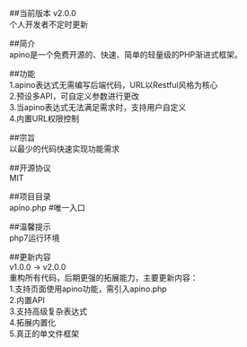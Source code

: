 ##当前版本 v2.0.0  
个人开发者不定时更新

##简介  
apino是一个免费开源的、快速、简单的轻量级的PHP渐进式框架。

##功能  
1.apino表达式无需编写后端代码，URL以Restful风格为核心  
2.预设多API，可自定义参数进行更改  
3.当apino表达式无法满足需求时，支持用户自定义  
4.内置URL权限控制  

##宗旨  
以最少的代码快速实现功能需求

##开源协议  
MIT

##项目目录  
apino.php    #唯一入口

##温馨提示  
php7运行环境  

##更新内容  
v1.0.0 -> v2.0.0  
重构所有代码，后期更强的拓展能力，主要更新内容：  
1.支持页面使用apino功能，需引入apino.php  
2.内置API  
3.支持高级复杂表达式  
4.拓展内置化  
5.真正的单文件框架  